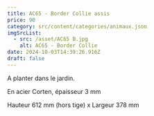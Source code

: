 ```yaml
---
title: AC65 - Border Collie assis
price: 90
category: src/content/categories/animaux.json
imgSrcList:
  - src: /asset/AC65 B.jpg
    alt: AC65 - Border Collie
date: 2024-10-03T14:39:26.916Z
draft: false
---
```


A planter dans le jardin.

En acier Corten, épaisseur 3 mm

Hauteur 612 mm (hors tige) x Largeur 378 mm
